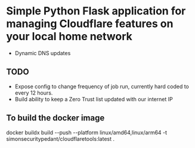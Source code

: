 # Simple Python Flask application for managing Cloudflare features on your local home network

- Dynamic DNS updates

## TODO

- Expose config to change frequency of job run, currently hard coded to every 12 hours.
- Build ability to keep a Zero Trust list updated with our internet IP

## To build the docker image

docker buildx build --push --platform linux/amd64,linux/arm64 -t simonsecuritypedant/cloudflaretools:latest .